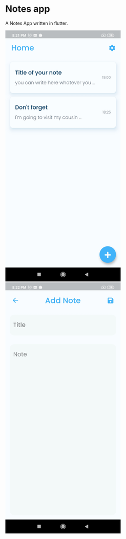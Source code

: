 # Notes app

A Notes App written in flutter.

<img src="images/Screenshot1.jpg" alt="drawing" width="360"/>


<img src="images/Screenshot2.jpg" alt="drawing" width="360"/>
